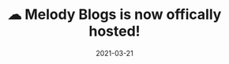 ---
title: ☁ Melody Blogs is now offically hosted!
display: home
image: https://picsum.photos/536/354/?random&date=2017-01-22
date: 2021-03-21
tags:
  - updates
  - Website Minor updates
categories:
  - Website Minor updates
---